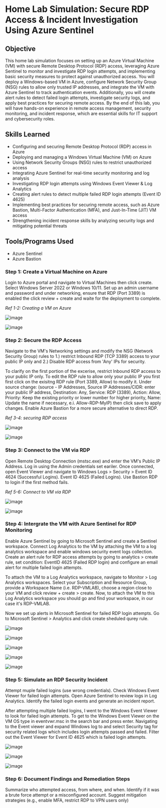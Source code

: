 # Home Lab Simulation: Secure RDP Access & Incident Investigation Using Azure Sentinel

## Objective

This home lab simulation focuses on setting up an Azure Virtual Machine (VM) with secure Remote Desktop Protocol (RDP) access, leveraging Azure Sentinel to monitor and investigate RDP login attempts, and implementing basic security measures to protect against unauthorized access. You will deploy a Windows-based VM in Azure, configure Network Security Group (NSG) rules to allow only trusted IP addresses, and integrate the VM with Azure Sentinel to track authentication events. Additionally, you will create alert rules to detect failed login attempts, investigate security logs, and apply best practices for securing remote access. By the end of this lab, you will have hands-on experience in remote access management, security monitoring, and incident response, which are essential skills for IT support and cybersecurity roles.

## Skills Learned

- Configuring and securing Remote Desktop Protocol (RDP) access in Azure
- Deploying and managing a Windows Virtual Machine (VM) on Azure
- Using Network Security Groups (NSG) rules to restrict unauthorized access
- Integrating Azure Sentinel for real-time security monitoring and log analysis
- Investigating RDP login attempts using Windows Event Viewer & Log Analytics
- Creating alert rules to detect multiple failed RDP login attempts (Event ID 4625)
- Implementing best practices for securing remote access, such as Azure Bastion, Multi-Factor Authentication (MFA), and 
  Just-In-Time (JIT) VM access
- Strengthening incident response skills by analyzing security logs and mitigating potential threats

## Tools/Programs Used

- Azure Sentinel
- Azure Bastion

### Step 1: Create a Virtual Machine on Azure

Login to Azure portal and navigate to Virtual Machines then click create. Select Windows Server 2022 or Windows 10/11. Set up an admin username and password and under networking, ensure that RDP (Port 3389) is enabled the click review + create and waite for the deployment to complete.

*Ref 1-2: Creating a VM on Azure*

![image](https://github.com/user-attachments/assets/1aeff27d-269c-466d-9251-c0ba831f0ed2)

![image](https://github.com/user-attachments/assets/149d5a65-e415-46b0-963b-b721b31328bd)

### Step 2: Secure the RDP Access

Navigate to the VM's Networking settings and modify the NSG (Network Security Group) rules to 1.) restrict Inbound RDP (TCP 3389) access to your public IP only and 2.) Disable RDP access from 'Any' IPs for security. 

To clarify on the first portion of the excerise, restrict Inbound RDP access to your public IP only. To edit the RDP rule to allow only your public IP you first first click on the exisitng RDP rule (Port 3389, Allow) to modify it. Under source change: (source - IP Addresses, Source IP Addresses/CIDR: enter your public IP address, Destination: Any, Service: RDP (3389), Action: Allow, Priority: Keep the existing priority or lower number for higher priority, Name: Update the name if necessary, e.i. Allow-RDP-MyIP) then click save to apply changes. Enable Azure Bastion for a more secure alternative to direct RDP.

*Ref 3-4: securing RDP access*

![image](https://github.com/user-attachments/assets/48154030-d742-4804-933c-20d884e692b1)

![image](https://github.com/user-attachments/assets/26abf40e-8f59-419c-99ad-7e7596773302)

### Step 3: Connect to the VM via RDP

Open Remote Desktop Connection (mstsc.exe) and enter the VM's Public IP Address. Log in using the Admin credentials set eariler. Once connected, open Event Viewer and navigate to Windows Logs > Security > Event ID 4624 (Successful Logins). Event ID 4625 (Failed Logins). Use Bastion RDP to login if the first method fails.

*Ref 5-6: Connect to VM via RDP*

![image](https://github.com/user-attachments/assets/b4e129f4-b5f6-45c5-b785-3a19aa722931)

![image](https://github.com/user-attachments/assets/fa5a6ced-11e9-430c-86dd-62941b798851)

### Step 4: Intergrate the VM with Azure Sentinel for RDP Monitoring

Enable Azure Sentinel by going to Microsoft Sentinel and create a Sentinel workspace. Connect Log Analytics to the VM by attaching the VM to a log analytics workspace and enable windows security event logs collection. Create an alert rule for RDP access attempts by going to analytics > create rule, set condition: EventID 4625 (Failed RDP login) and configure an email alert for multiple failed login attempts.

To attach the VM to a Log Analytics workspace, navigate to Monitor > Log Analytics workspaces. Select your Subscription and Resource Group, provide a Workspace Name (i.e. RDP-VMLAB), choose a region close to your VM and click review + create > create. Now, to attach the VM to this Log Analytics workspace you should go and find your workspace, in our case it's RDP-VMLAB. 

Now we set up alerts in Microsoft Sentinel for failed RDP login attempts. Go to Microsoft Sentinel > Analytics and click create sheduled qurey rule. 

![image](https://github.com/user-attachments/assets/efd2173c-1515-4612-b1fe-f88ef1d92e08)

![image](https://github.com/user-attachments/assets/d3ff66d2-44ab-4879-a974-c695e90533aa)

![image](https://github.com/user-attachments/assets/5138f65e-740a-4a37-988b-9defaf4c44c5)

![image](https://github.com/user-attachments/assets/5ddab10a-ceb0-4c19-bf26-b084ff0b8a1a)

![image](https://github.com/user-attachments/assets/3e28512a-ba51-4d48-8d4c-d9783d18d031)


### Step 5: Simulate an RDP Security Incident

Attempt muple failed logins (use wrong credentials). Check Windows Event Viewer for failed login attempts. Open Azure Sentinel to review logs in Log Analytics. Identify the failed login events and generate an incident report.

After attempting multiple failed logins, I went to the Windows Event Viewer to look for failed login attempts. To get to the Windows Event Viewer on the VM OS type in eventvwr.msc in the search bar and press enter. Navigating to the Event viewer and expand Windows log to and select Security tag for security related logs which includes login attempts passed and failed. Filter out the Event Viewer for Event ID 4625 which is failed login attempts. 

![image](https://github.com/user-attachments/assets/bcd5ef67-c27c-4170-b1f2-8141b03fcf5f)

![image](https://github.com/user-attachments/assets/e54b5494-7f31-41fb-ba03-272a26bd283b)

![image](https://github.com/user-attachments/assets/030196d6-b17c-4925-a3a5-8261dd13ae7e)

### Step 6: Document Findings and Remediation Steps
Summarize who attempted access, from where, and when. Identify if it was a brute force attempt or a misconfigured account.
Suggest mitigation strategies (e.g., enable MFA, restrict RDP to VPN users only)






